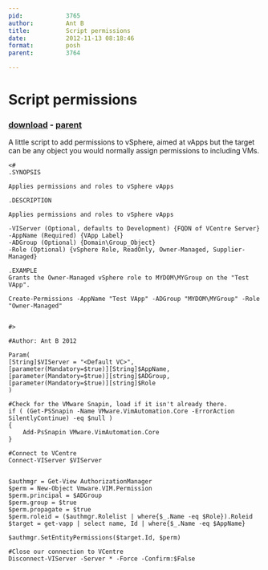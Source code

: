 ```yaml
---
pid:            3765
author:         Ant B
title:          Script permissions
date:           2012-11-13 08:18:46
format:         posh
parent:         3764

---
```


# Script permissions

### [download](//scripts/3765.ps1) - [parent](//scripts/3764.md)

A little script to add permissions to vSphere, aimed at vApps but the target can be any object you would normally assign permissions to including VMs.

```posh
<#
.SYNOPSIS

Applies permissions and roles to vSphere vApps

.DESCRIPTION

Applies permissions and roles to vSphere vApps

-VIServer (Optional, defaults to Development) {FQDN of VCentre Server}
-AppName (Required) {VApp Label}
-ADGroup (Optional) {Domain\Group_Object}
-Role (Optional) {vSphere Role, ReadOnly, Owner-Managed, Supplier-Managed}

.EXAMPLE
Grants the Owner-Managed vSphere role to MYDOM\MYGroup on the "Test VApp".

Create-Permissions -AppName "Test VApp" -ADGroup "MYDOM\MYGroup" -Role "Owner-Managed"


#>

#Author: Ant B 2012

Param(
[String]$VIServer = "<Default VC>",
[parameter(Mandatory=$true)][String]$AppName,
[parameter(Mandatory=$true)][string]$ADGroup,
[parameter(Mandatory=$true)][string]$Role
)
    
#Check for the VMware Snapin, load if it isn't already there.
if ( (Get-PSSnapin -Name VMware.VimAutomation.Core -ErrorAction SilentlyContinue) -eq $null )
{
    Add-PsSnapin VMware.VimAutomation.Core
}

#Connect to VCentre
Connect-VIServer $VIServer


$authmgr = Get-View AuthorizationManager
$perm = New-Object Vmware.VIM.Permission
$perm.principal = $ADGroup
$perm.group = $true
$perm.propagate = $true
$perm.roleid = ($authmgr.Rolelist | where{$_.Name -eq $Role}).Roleid
$target = get-vapp | select name, Id | where{$_.Name -eq $AppName}

$authmgr.SetEntityPermissions($target.Id, $perm)

#Close our connection to VCentre
Disconnect-VIServer -Server * -Force -Confirm:$False
```
